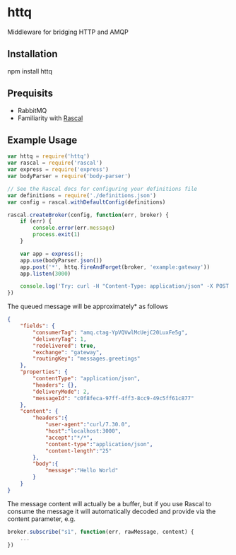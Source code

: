 # httq
Middleware for bridging HTTP and AMQP

## Installation
npm install httq

## Prequisits
* RabbitMQ
* Familiarity with [Rascal](https://github.com/guidesmiths/rascal)

##

## Example Usage
```js
var httq = require('httq')
var rascal = require('rascal')
var express = require('express')
var bodyParser = require('body-parser')

// See the Rascal docs for configuring your definitions file
var definitions = require('./definitions.json')
var config = rascal.withDefaultConfig(definitions)

rascal.createBroker(config, function(err, broker) {
    if (err) {
        console.error(err.message)
        process.exit(1)
    }

    var app = express();
    app.use(bodyParser.json())
    app.post('*', httq.fireAndForget(broker, 'example:gateway'))
    app.listen(3000)

    console.log('Try: curl -H "Content-Type: application/json" -X POST -d \'{"message":"Hello World"}\' http://localhost:3000/messages/greetings')
})

```
The queued message will be approximately* as follows
```json
{
    "fields": {
        "consumerTag": "amq.ctag-YpVQVwlMcUejC20LuxFe5g",
        "deliveryTag": 1,
        "redelivered": true,
        "exchange": "gateway",
        "routingKey": "messages.greetings"
    },
    "properties": {
        "contentType": "application/json",
        "headers": {},
        "deliveryMode": 2,
        "messageId": "c0f8feca-97ff-4ff3-8cc9-49c5ff61c877"
    },
    "content": {  
        "headers":{  
            "user-agent":"curl/7.30.0",
            "host":"localhost:3000",
            "accept":"*/*",
            "content-type":"application/json",
            "content-length":"25"
        },
        "body":{  
            "message":"Hello World"
        }
    }
}
```
The message content will actually be a buffer, but if you use Rascal to consume the message it will automatically decoded and provide via the content parameter, e.g.
```js
broker.subscribe("s1", function(err, rawMessage, content) {
    ...
})
```

